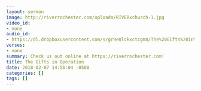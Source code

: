 ```yaml
---
layout: sermon
image: http://riverrochester.com/uploads/RIVERxchurch-1.jpg
video_id:
- none
audio_id:
- https://dl.dropboxusercontent.com/s/gr9e0lckxctcgm8/The%20Gifts%20in%20Operation.mp3?dl=0
verses:
- none
summary: Check us out online at https://riverrochester.com!
title: The Gifts in Operation
date: 2018-02-07 14:56:04 -0500
categories: []
tags: []
---
```

